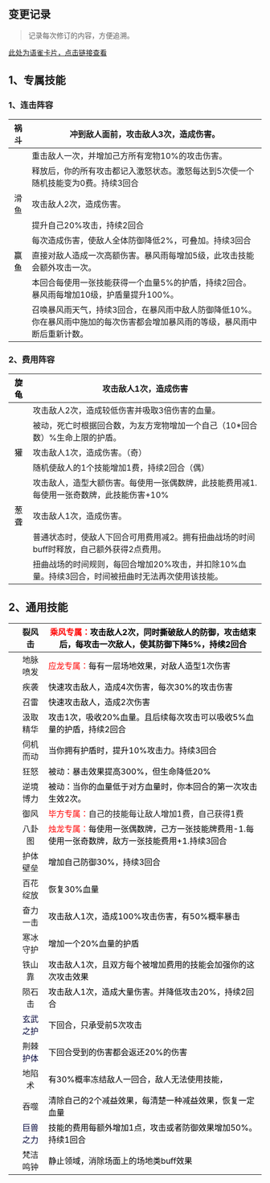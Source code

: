 ## 变更记录
> 记录每次修订的内容，方便追溯。
>

[此处为语雀卡片，点击链接查看](https://www.yuque.com/cod5mf/iwqppn/nyesh7di6gpy1nel#FReK8)

## 1、专属技能
### 1、连击阵容


| 祸斗 | 冲到敌人面前，攻击敌人3次，造成伤害。 |
| :---: | --- |
| | 重击敌人一次，并增加己方所有宠物10%的攻击伤害。 |
| | 释放后，你的所有攻击都记入激怒状态。激怒每达到5次使一个随机技能变为0费。持续3回合 |
| 滑鱼 | 攻击敌人2次，造成伤害。 |
| | 提升自己20%攻击，持续2回合 |
| | 每次造成伤害，使敌人全体防御降低2%，可叠加。持续3回合 |
| <font style="color:black;">赢鱼</font> | 直接对敌人造成一次高额伤害。暴风雨每增加5级，此攻击技能会额外攻击一次。 |
| | 本回合每使用一张技能获得一个血量5%的护盾，持续2回合。暴风雨每增加10级，护盾量提升100%。 |
| | 召唤暴风雨天气，持续3回合，在暴风雨中敌人防御降低10%。你在暴风雨中施加的每次伤害都会增加暴风雨的等级，暴风雨中断后重新计数。 |




### 2、费用阵容


| <font style="color:black;">旋龟</font> | 攻击敌人1次，造成伤害 |
| :---: | --- |
| | 攻击敌人2次，造成较低伤害并吸取3倍伤害的血量。 |
| | 被动，死亡时根据回合数，为友方宠物增加一个自己（10*回合数）%生命上限的护盾。 |
| <font style="color:black;">獾</font> | 攻击敌人1次，造成伤害。（奇） |
| | 随机使敌人的1个技能增加1费，持续2回合（偶） |
| | 攻击敌人，造型大额伤害。每使用一张偶数牌，此技能费用减1.每使用一张奇数牌，此技能伤害+10% |
| <font style="color:black;">葱聋</font> | 攻击敌人1次，造成伤害。 |
| | 普通状态时，使敌人下回合可用费用减2。拥有扭曲战场的时间buff时释放，自己额外获得2点费用。 |
| | 扭曲战场的时间规则，每回合增加20%攻击，并扣除10%血量。持续3回合，时间被扭曲时无法再次使用该技能。 |


## 
## 2、通用技能




| | 裂风击 | <font style="color:red;">乘风专属：</font><font style="color:black;">攻击敌人2次，同时撕破敌人的防御，攻击结束后，每攻击一次敌人，使其防御下降5%，持续2回合</font> |
| --- | :---: | --- |
| | 地脉喷发 | <font style="color:red;">应龙专属：</font><font style="color:black;">每有一层场地效果，对敌人造型1次伤害</font> |
| | 疾袭 | <font style="color:black;">快速攻击敌人，造成4次伤害，每次30%的攻击伤害</font> |
| | 召雷 | <font style="color:black;">快速攻击敌人，造成2次伤害</font> |
| | 汲取精华 | <font style="color:black;">攻击1次，吸收20%血量。且后续每次攻击可以吸收5%血量的护盾，持续2回合</font> |
| | 伺机而动 | <font style="color:black;">当你拥有护盾时，提升10%攻击力。持续3回合</font> |
| | 狂怒 | <font style="color:black;">被动：暴击效果提高300%，但生命降低20%</font> |
| | 逆境博力 | <font style="color:black;">被动：当你的血量低于对方血量时，你本回合的第一次攻击生效2次。</font> |
| | 御风 | <font style="color:red;">毕方专属：</font>自己的技能每让敌人增加1费，自己获得1费 |
| | 八卦图 | <font style="color:red;">烛龙专属：</font><font style="color:black;">每使用一张偶数牌，己方一张技能牌费用-1.每使用一张奇数牌，敌方一张技能费用+1.持续3回合</font> |
| | 护体壁垒 | <font style="color:black;">增加自己防御30%，持续3回合</font> |
| | 百花绽放 | <font style="color:black;">恢复30%血量</font> |
| | 奋力一击 | <font style="color:black;">攻击敌人1次，造成100%攻击伤害，有50%概率暴击</font> |
| | 寒冰守护 | <font style="color:black;">增加一个20%血量的护盾</font> |
| | 铁山靠 | <font style="color:black;">攻击敌人1次，且双方每个被增加费用的技能会加强你的这次攻击效果</font> |
| | 陨石击 | <font style="color:black;">攻击敌人1次，造成大量伤害。并降低攻击20%，持续2回合</font> |
| | <font style="color:rgb(5, 7, 59);background-color:rgb(253, 253, 254);">玄武之护</font> | <font style="color:black;">下回合，只承受前5次攻击</font> |
| | 荆棘<font style="color:rgb(5, 7, 59);background-color:rgb(253, 253, 254);">护体</font> | <font style="color:black;">下回合受到的伤害都会返还20%的伤害</font> |
| | 地陷术 | <font style="color:black;">有30%概率冻结敌人一回合，敌人无法使用技能，</font> |
| | 吞噬 | <font style="color:black;">清除自己的2个减益效果，每清楚一种减益效果，恢复一定血量</font> |
| | <font style="color:rgb(5, 7, 59);background-color:rgb(253, 253, 254);">巨兽之力</font> | <font style="color:black;">技能的费用每额外增加1点，攻击或者防御效果增加50%。持续1回合</font> |
| | 梵洁鸣钟 | <font style="color:black;">静止领域，消除场面上的场地类buff效果</font> |


